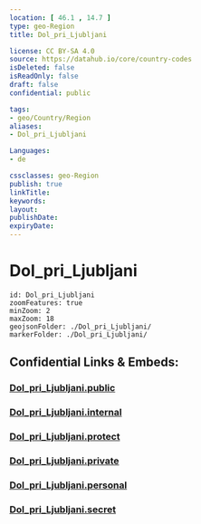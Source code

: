 ```yaml
---
location: [ 46.1 , 14.7 ] 
type: geo-Region
title: Dol_pri_Ljubljani

license: CC BY-SA 4.0
source: https://datahub.io/core/country-codes
isDeleted: false
isReadOnly: false
draft: false
confidential: public

tags:
- geo/Country/Region
aliases:
- Dol_pri_Ljubljani

Languages:
- de

cssclasses: geo-Region
publish: true
linkTitle: 
keywords: 
layout: 
publishDate: 
expiryDate: 
---
```


# Dol_pri_Ljubljani

```leaflet
id: Dol_pri_Ljubljani
zoomFeatures: true 
minZoom: 2 
maxZoom: 18
geojsonFolder: ./Dol_pri_Ljubljani/
markerFolder: ./Dol_pri_Ljubljani/
```


## Confidential Links & Embeds: 

### [Dol_pri_Ljubljani.public](/_public/\Earth\Continent\Europe\Europe~Central\Slovenia\Regions~Slovenia\Osrednje_slovenska\counties~OsrednjeslovenskaDol_pri_Ljubljani.public.md) 

### [Dol_pri_Ljubljani.internal](/_internal/\Earth\Continent\Europe\Europe~Central\Slovenia\Regions~Slovenia\Osrednje_slovenska\counties~OsrednjeslovenskaDol_pri_Ljubljani.internal.md) 

### [Dol_pri_Ljubljani.protect](/_protect/\Earth\Continent\Europe\Europe~Central\Slovenia\Regions~Slovenia\Osrednje_slovenska\counties~OsrednjeslovenskaDol_pri_Ljubljani.protect.md) 

### [Dol_pri_Ljubljani.private](/_private/\Earth\Continent\Europe\Europe~Central\Slovenia\Regions~Slovenia\Osrednje_slovenska\counties~OsrednjeslovenskaDol_pri_Ljubljani.private.md) 

### [Dol_pri_Ljubljani.personal](/_personal/\Earth\Continent\Europe\Europe~Central\Slovenia\Regions~Slovenia\Osrednje_slovenska\counties~OsrednjeslovenskaDol_pri_Ljubljani.personal.md) 

### [Dol_pri_Ljubljani.secret](/_secret/\Earth\Continent\Europe\Europe~Central\Slovenia\Regions~Slovenia\Osrednje_slovenska\counties~OsrednjeslovenskaDol_pri_Ljubljani.secret.md)

